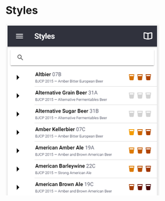 # Styles

![Multiple style guidelines from BJCP, Brewers Association, Norbrygg, SHBF](.gitbook/assets/image%20%2837%29.png)

